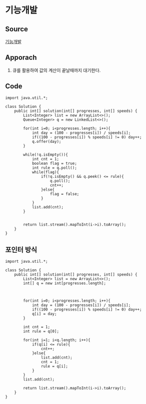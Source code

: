 # 기능개발

## Source
[기능개발](https://school.programmers.co.kr/learn/courses/30/lessons/42586)


## Apporach
1.  큐를 활용하여 값의 계산이 끝날때까지 대기한다.

## Code
    import java.util.*;

    class Solution {
        public int[] solution(int[] progresses, int[] speeds) {
            List<Integer> list = new ArrayList<>();
            Queue<Integer> q = new LinkedList<>();
            
            for(int i=0; i<progresses.length; i++){
                int day = (100 - progresses[i]) / speeds[i];
                if((100 - progresses[i]) % speeds[i] != 0) day++;
                q.offer(day);
            }
            
            while(!q.isEmpty()){
                int cnt = 1;
                boolean flag = true;
                int rule = q.poll();
                while(flag){
                    if(!q.isEmpty() && q.peek() <= rule){
                        q.poll();
                        cnt++;
                    }else{
                        flag = false;    
                    }
                }
                list.add(cnt);
            }
            
            
            return list.stream().mapToInt(i->i).toArray();
        }
    }

## 포인터 방식
    import java.util.*;

    class Solution {
        public int[] solution(int[] progresses, int[] speeds) {
            List<Integer> list = new ArrayList<>();
            int[] q = new int[progresses.length];
                
                
                
            for(int i=0; i<progresses.length; i++){
                int day = (100 - progresses[i]) / speeds[i];
                if((100 - progresses[i]) % speeds[i] != 0) day++;
                q[i] = day;
            }
            
            int cnt = 1;
            int rule = q[0];
            
            for(int i=1; i<q.length; i++){
                if(q[i] <= rule){
                    cnt++;
                }else{
                    list.add(cnt);
                    cnt = 1;
                    rule = q[i];
                }
            }
            list.add(cnt);
            
            return list.stream().mapToInt(i->i).toArray();
        }
    }